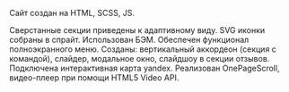 Сайт создан на HTML, SCSS, JS.

Сверстанные секции приведены к адаптивному виду.
SVG иконки собраны в спрайт.
Использован БЭМ.
Обеспечен функционал полноэкранного меню.
Cозданы: вертикальный аккордеон (секция с командой), слайдер, модальное окно, слайдшоу в секции отзывов.
Подключена интерактивная карта yandex.
Реализован OnePageScroll, видео-плеер при помощи HTML5 Video API.


